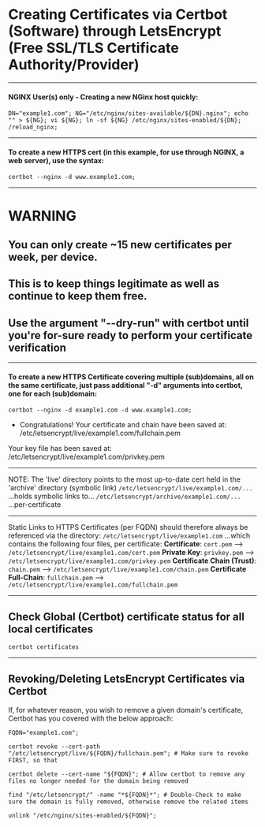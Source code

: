 
# Creating Certificates via Certbot (Software) through LetsEncrypt (Free SSL/TLS Certificate Authority/Provider)

***
#### NGINX User(s) only - Creating a new NGinx host quickly:
```
DN="example1.com"; NG="/etc/nginx/sites-available/${DN}.nginx"; echo "" > ${NG}; vi ${NG}; ln -sf ${NG} /etc/nginx/sites-enabled/${DN}; /reload_nginx;
```


***
#### To create a new HTTPS cert (in this example, for use through NGINX, a web server), use the syntax:
```
certbot --nginx -d www.example1.com;

```


***
# WARNING
## You can only create ~15 new certificates per week, per device.
## This is to keep things legitimate as well as continue to keep them free.
## Use the argument "--dry-run" with certbot until you're for-sure ready to perform your certificate verification


***
#### To create a new HTTPS Certificate covering multiple (sub)domains, all on the same certificate, just pass additional "-d" arguments into certbot, one for each (sub)domain:
```certbot --nginx -d example1.com -d www.example1.com;```


- Congratulations! Your certificate and chain have been saved at:
/etc/letsencrypt/live/example1.com/fullchain.pem

Your key file has been saved at:
/etc/letsencrypt/live/example1.com/privkey.pem


***
NOTE: The 'live' directory points to the most up-to-date cert held in the 'archive' directory (symbolic link)
```/etc/letsencrypt/live/example1.com/...```
...holds symbolic links to...
```/etc/letsencrypt/archive/example1.com/...```
...per-certificate

***
Static Links to HTTPS Certificates (per FQDN) should therefore always be referenced via the directory:
```/etc/letsencrypt/live/example1.com```
...which contains the following four files, per certificate:
**Certificate**: ```cert.pem```   -->   ```/etc/letsencrypt/live/example1.com/cert.pem```
**Private Key**: ```privkey.pem```   -->   ```/etc/letsencrypt/live/example1.com/privkey.pem```
**Certificate Chain (Trust)**: ```chain.pem```   -->   ```/etc/letsencrypt/live/example1.com/chain.pem```
**Certificate Full-Chain**: ```fullchain.pem```   -->   ```/etc/letsencrypt/live/example1.com/fullchain.pem```


***
## Check Global (Certbot) certificate status for all local certificates
```
certbot certificates
```


*** 
## Revoking/Deleting LetsEncrypt Certificates via Certbot
If, for whatever reason, you wish to remove a given domain's certificate, Certbot has you covered with the below approach:
```
FQDN="example1.com";

certbot revoke --cert-path "/etc/letsencrypt/live/${FQDN}/fullchain.pem"; # Make sure to revoke FIRST, so that 

certbot delete --cert-name "${FQDN}"; # Allow certbot to remove any files no longer needed for the domain being removed

find "/etc/letsencrypt/" -name "*${FQDN}*"; # Double-Check to make sure the domain is fully removed, otherwise remove the related items

unlink "/etc/nginx/sites-enabled/${FQDN}";
```